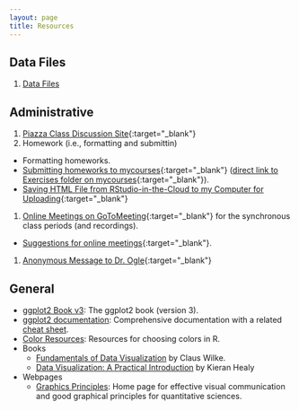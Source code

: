 ```yaml
---
layout: page
title: Resources
---
```


## Data Files
1. [Data Files](data_250)

## Administrative
1. [Piazza Class Discussion Site](https://piazza.com/northland/spring2020/mth250/home){:target="_blank"}
1. Homework (i.e., formatting and submittin)
  * Formatting homeworks.
  * [Submitting homeworks to mycourses](Submit_HW){:target="_blank"} ([direct link to Exercises folder on mycourses](https://mycourses.northland.edu/ICS/Academics/MTH/MTH__250/2019_30-MTH__250-01/Coursework.jnz){:target="_blank"}).
  * [Saving HTML File from RStudio-in-the-Cloud to my Computer for Uploading](Cloud_SaveHTMLFile){:target="_blank"}
1. [Online Meetings on GoToMeeting](https://www.gotomeet.me/droglenc/mth250-graphing){:target="_blank"} for the synchronous class periods (and recordings).
  * [Suggestions for online meetings](Synchronous_Videos_GTM){:target="_blank"}.
1. [Anonymous Message to Dr. Ogle](https://www.surveymonkey.com/r/KC87PJW){:target="_blank"}


## General 
* [ggplot2 Book v3](https://ggplot2-book.org/index.html): The ggplot2 book (version 3).
* [ggplot2 documentation](https://ggplot2.tidyverse.org/reference/index.html): Comprehensive documentation with a related [cheat sheet](https://github.com/rstudio/cheatsheets/blob/master/data-visualization-2.1.pdf).
* [Color Resources](colors): Resources for choosing colors in R.
* Books
  * [Fundamentals of Data Visualization](https://serialmentor.com/dataviz/) by Claus Wilke.
  * [Data Visualization: A Practical Introduction](https://socviz.co/index.html) by Kieran Healy
* Webpages
  * [Graphics Principles](https://graphicsprinciples.github.io/): Home page for effective visual communication and good graphical principles for quantitative sciences.

